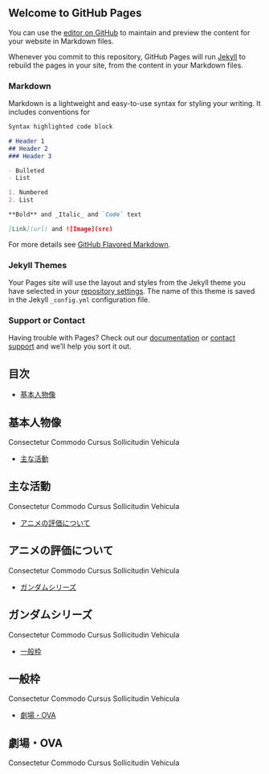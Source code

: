 ## Welcome to GitHub Pages

You can use the [editor on GitHub](https://github.com/crystalenergy/crystalenergy.github.io/edit/master/README.md) to maintain and preview the content for your website in Markdown files.

Whenever you commit to this repository, GitHub Pages will run [Jekyll](https://jekyllrb.com/) to rebuild the pages in your site, from the content in your Markdown files.

### Markdown

Markdown is a lightweight and easy-to-use syntax for styling your writing. It includes conventions for

```markdown
Syntax highlighted code block

# Header 1
## Header 2
### Header 3

- Bulleted
- List

1. Numbered
2. List

**Bold** and _Italic_ and `Code` text

[Link](url) and ![Image](src)
```

For more details see [GitHub Flavored Markdown](https://guides.github.com/features/mastering-markdown/).

### Jekyll Themes

Your Pages site will use the layout and styles from the Jekyll theme you have selected in your [repository settings](https://github.com/crystalenergy/crystalenergy.github.io/settings). The name of this theme is saved in the Jekyll `_config.yml` configuration file.

### Support or Contact

Having trouble with Pages? Check out our [documentation](https://help.github.com/categories/github-pages-basics/) or [contact support](https://github.com/contact) and we’ll help you sort it out.

## 目次

- [基本人物像](#基本人物像)
<h2 id="usage">基本人物像</h2>
Consectetur Commodo Cursus Sollicitudin Vehicula

- [主な活動](#主な活動)
<h2 id="usage">主な活動</h2>
Consectetur Commodo Cursus Sollicitudin Vehicula

- [アニメの評価について](#アニメの評価について)
<h2 id="usage">アニメの評価について</h2>
Consectetur Commodo Cursus Sollicitudin Vehicula

- [ガンダムシリーズ](#ガンダムシリーズ)
<h2 id="usage">ガンダムシリーズ</h2>
Consectetur Commodo Cursus Sollicitudin Vehicula

- [一般枠](#一般枠)
<h2 id="usage">一般枠</h2>
Consectetur Commodo Cursus Sollicitudin Vehicula

- [劇場・OVA](#劇場・OVA)
<h2 id="usage">劇場・OVA</h2>
Consectetur Commodo Cursus Sollicitudin Vehicula
